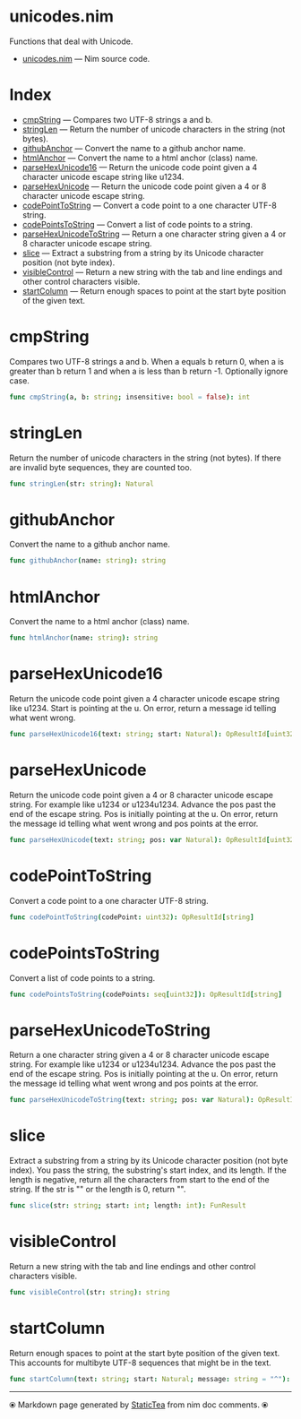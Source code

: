 # unicodes.nim

Functions that deal with Unicode.

* [unicodes.nim](../src/unicodes.nim) &mdash; Nim source code.
# Index

* [cmpString](#cmpstring) &mdash; Compares two UTF-8 strings a and b.
* [stringLen](#stringlen) &mdash; Return the number of unicode characters in the string (not bytes).
* [githubAnchor](#githubanchor) &mdash; Convert the name to a github anchor name.
* [htmlAnchor](#htmlanchor) &mdash; Convert the name to a html anchor (class) name.
* [parseHexUnicode16](#parsehexunicode16) &mdash; Return the unicode code point given a 4 character unicode escape string like u1234.
* [parseHexUnicode](#parsehexunicode) &mdash; Return the unicode code point given a 4 or 8 character unicode escape string.
* [codePointToString](#codepointtostring) &mdash; Convert a code point to a one character UTF-8 string.
* [codePointsToString](#codepointstostring) &mdash; Convert a list of code points to a string.
* [parseHexUnicodeToString](#parsehexunicodetostring) &mdash; Return a one character string given a 4 or 8 character unicode escape string.
* [slice](#slice) &mdash; Extract a substring from a string by its Unicode character position (not byte index).
* [visibleControl](#visiblecontrol) &mdash; Return a new string with the tab and line endings and other control characters visible.
* [startColumn](#startcolumn) &mdash; Return enough spaces to point at the start byte position of the given text.

# cmpString

Compares two UTF-8 strings a and b.  When a equals b return 0, when a is greater than b return 1 and when a is less than b return -1. Optionally ignore case.

```nim
func cmpString(a, b: string; insensitive: bool = false): int 
```

# stringLen

Return the number of unicode characters in the string (not bytes). If there are invalid byte sequences, they are counted too.

```nim
func stringLen(str: string): Natural 
```

# githubAnchor

Convert the name to a github anchor name.

```nim
func githubAnchor(name: string): string 
```

# htmlAnchor

Convert the name to a html anchor (class) name.

```nim
func htmlAnchor(name: string): string 
```

# parseHexUnicode16

Return the unicode code point given a 4 character unicode escape string like u1234. Start is pointing at the u. On error, return a message id telling what went wrong.

```nim
func parseHexUnicode16(text: string; start: Natural): OpResultId[uint32] 
```

# parseHexUnicode

Return the unicode code point given a 4 or 8 character unicode escape string. For example like u1234 or u1234u1234. Advance the pos past the end of the escape string. Pos is initially pointing at the u. On error, return the message id telling what went wrong and pos points at the error.

```nim
func parseHexUnicode(text: string; pos: var Natural): OpResultId[uint32] 
```

# codePointToString

Convert a code point to a one character UTF-8 string.

```nim
func codePointToString(codePoint: uint32): OpResultId[string] 
```

# codePointsToString

Convert a list of code points to a string.

```nim
func codePointsToString(codePoints: seq[uint32]): OpResultId[string] 
```

# parseHexUnicodeToString

Return a one character string given a 4 or 8 character unicode escape string. For example like u1234 or u1234u1234. Advance the pos past the end of the escape string. Pos is initially pointing at the u. On error, return the message id telling what went wrong and pos points at the error.

```nim
func parseHexUnicodeToString(text: string; pos: var Natural): OpResultId[string] 
```

# slice

Extract a substring from a string by its Unicode character position (not byte index). You pass the string, the substring's start index, and its length. If the length is negative, return all the characters from start to the end of the string. If the str is "" or the length is 0, return "".

```nim
func slice(str: string; start: int; length: int): FunResult 
```

# visibleControl

Return a new string with the tab and line endings and other control characters visible.

```nim
func visibleControl(str: string): string 
```

# startColumn

Return enough spaces to point at the start byte position of the given text.  This accounts for multibyte UTF-8 sequences that might be in the text.

```nim
func startColumn(text: string; start: Natural; message: string = "^"): string 
```


---
⦿ Markdown page generated by [StaticTea](https://github.com/flenniken/statictea/) from nim doc comments. ⦿

